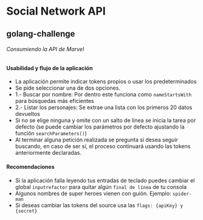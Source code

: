 # Social Network API
## golang-challenge

###### Consumiendo la API de Marvel

#### Usabilidad y flujo de la aplicación
- La aplicación permite indicar tokens propios o usar los predeterminados
- Se pide seleccionar una de dos opciones.
- 1.- Buscar por nombre: Por dentro este funciona como `nameStartsWith` para búsquedas más eficientes
- 2.- Listar los personajes: Se extrae una lista con los primeros 20 datos devueltos
- Si no se elige ninguna y omite con un salto de línea se inicia la tarea por defecto (se puede cambiar los parámetros por defecto ajustando la función `searchParameters()`)
- Al terminar alguna petición realizada se pregunta si desea seguir buscando, en caso de ser sí, el proceso continuará usando las tokens anteriormente declaradas.

#### Recomendaciones
- Si la aplicación falla leyendo tus entradas de teclado puedes cambiar el global  `inputrefactor` para quitar algún `final de línea` de tu consola
- Algunos nombres de super heroes vienen con guión. Ejemplo: `spider-man`
- Si deseas cambiar las tokens del source usa las `flags: {apiKey} y {secret}`
